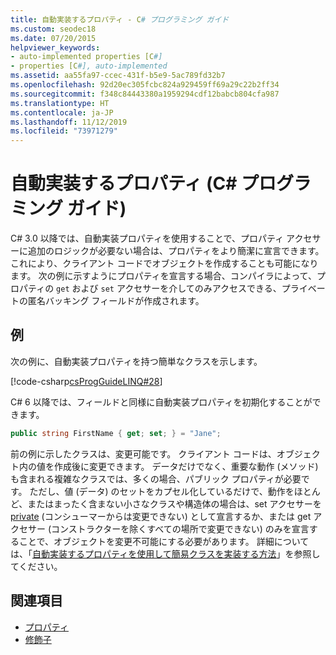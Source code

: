 ```yaml
---
title: 自動実装するプロパティ - C# プログラミング ガイド
ms.custom: seodec18
ms.date: 07/20/2015
helpviewer_keywords:
- auto-implemented properties [C#]
- properties [C#], auto-implemented
ms.assetid: aa55fa97-ccec-431f-b5e9-5ac789fd32b7
ms.openlocfilehash: 92d20ec305fcbc824a929459ff69a29c22b2ff34
ms.sourcegitcommit: f348c84443380a1959294cdf12babcb804cfa987
ms.translationtype: HT
ms.contentlocale: ja-JP
ms.lasthandoff: 11/12/2019
ms.locfileid: "73971279"
---
```

# <a name="auto-implemented-properties-c-programming-guide"></a>自動実装するプロパティ (C# プログラミング ガイド)
C# 3.0 以降では、自動実装プロパティを使用することで、プロパティ アクセサーに追加のロジックが必要ない場合は、プロパティをより簡潔に宣言できます。 これにより、クライアント コードでオブジェクトを作成することも可能になります。 次の例に示すようにプロパティを宣言する場合、コンパイラによって、プロパティの `get` および `set` アクセサーを介してのみアクセスできる、プライベートの匿名バッキング フィールドが作成されます。  
  
## <a name="example"></a>例  
 次の例に、自動実装プロパティを持つ簡単なクラスを示します。  
  
 [!code-csharp[csProgGuideLINQ#28](~/samples/snippets/csharp/VS_Snippets_VBCSharp/csProgGuideLINQ/CS/csRef30LangFeatures_2.cs#28)]  
  
 C# 6 以降では、フィールドと同様に自動実装プロパティを初期化することができます。  
  
```csharp  
public string FirstName { get; set; } = "Jane";  
```  
  
 前の例に示したクラスは、変更可能です。 クライアント コードは、オブジェクト内の値を作成後に変更できます。 データだけでなく、重要な動作 (メソッド) も含まれる複雑なクラスでは、多くの場合、パブリック プロパティが必要です。 ただし、値 (データ) のセットをカプセル化しているだけで、動作をほとんど、またはまったく含まない小さなクラスや構造体の場合は、set アクセサーを [private](../../language-reference/keywords/private.md) (コンシューマーからは変更できない) として宣言するか、または get アクセサー (コンストラクターを除くすべての場所で変更できない) のみを宣言することで、オブジェクトを変更不可能にする必要があります。  詳細については、「[自動実装するプロパティを使用して簡易クラスを実装する方法](./how-to-implement-a-lightweight-class-with-auto-implemented-properties.md)」を参照してください。
  
## <a name="see-also"></a>関連項目

- [プロパティ](./properties.md)
- [修飾子](/dotnet/csharp/language-reference/keywords)
